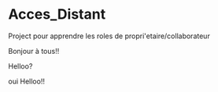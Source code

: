 # Acces_Distant
Project pour apprendre les roles de propri'etaire/collaborateur

Bonjour à tous!!

Helloo?

oui Helloo!!
